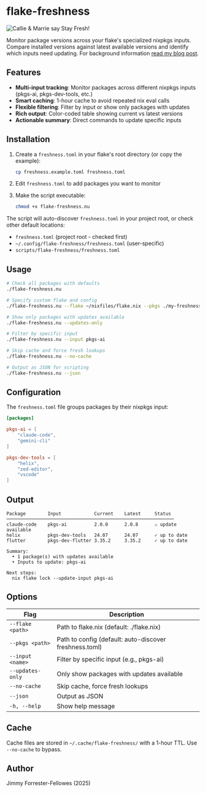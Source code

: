 # flake-freshness

![Callie & Marrie say Stay Fresh!](https://www.jimmyff.co.uk/processed_images/stay-fresh.453646a2f5f5794f.webp)

Monitor package versions across your flake's specialized nixpkgs inputs. Compare installed versions against latest available versions and identify which inputs need updating. For background information [read my blog post](https://www.jimmyff.co.uk/blog/keeping-my-nix-inputs-fresh/).

## Features

- **Multi-input tracking**: Monitor packages across different nixpkgs inputs (pkgs-ai, pkgs-dev-tools, etc.)
- **Smart caching**: 1-hour cache to avoid repeated nix eval calls
- **Flexible filtering**: Filter by input or show only packages with updates
- **Rich output**: Color-coded table showing current vs latest versions
- **Actionable summary**: Direct commands to update specific inputs

## Installation

1. Create a `freshness.toml` in your flake's root directory (or copy the example):
   ```bash
   cp freshness.example.toml freshness.toml
   ```

2. Edit `freshness.toml` to add packages you want to monitor

3. Make the script executable:
   ```bash
   chmod +x flake-freshness.nu
   ```

The script will auto-discover `freshness.toml` in your project root, or check other default locations:

- `freshness.toml` (project root - checked first)
- `~/.config/flake-freshness/freshness.toml` (user-specific)
- `scripts/flake-freshness/freshness.toml`

## Usage

```bash
# Check all packages with defaults
./flake-freshness.nu

# Specify custom flake and config
./flake-freshness.nu --flake ~/nixfiles/flake.nix --pkgs ./my-freshness.toml

# Show only packages with updates available
./flake-freshness.nu --updates-only

# Filter by specific input
./flake-freshness.nu --input pkgs-ai

# Skip cache and force fresh lookups
./flake-freshness.nu --no-cache

# Output as JSON for scripting
./flake-freshness.nu --json
```

## Configuration

The `freshness.toml` file groups packages by their nixpkgs input:

```toml
[packages]

pkgs-ai = [
    "claude-code",
    "gemini-cli"
]

pkgs-dev-tools = [
    "helix",
    "zed-editor",
    "vscode"
]
```

## Output

```
Package        Input            Current    Latest     Status
─────────────────────────────────────────────────────────────
claude-code    pkgs-ai          2.0.0      2.0.8      ⚠ update available
helix          pkgs-dev-tools   24.07      24.07      ✓ up to date
flutter        pkgs-dev-flutter 3.35.2     3.35.2     ✓ up to date

Summary:
  • 1 package(s) with updates available
  • Inputs to update: pkgs-ai

Next steps:
  nix flake lock --update-input pkgs-ai
```

## Options

| Flag             | Description                                            |
| ---------------- | ------------------------------------------------------ |
| `--flake <path>` | Path to flake.nix (default: ./flake.nix)               |
| `--pkgs <path>`  | Path to config (default: auto-discover freshness.toml) |
| `--input <name>` | Filter by specific input (e.g., pkgs-ai)               |
| `--updates-only` | Only show packages with updates available              |
| `--no-cache`     | Skip cache, force fresh lookups                        |
| `--json`         | Output as JSON                                         |
| `-h, --help`     | Show help message                                      |

## Cache

Cache files are stored in `~/.cache/flake-freshness/` with a 1-hour TTL. Use `--no-cache` to bypass.

## Author

Jimmy Forrester-Fellowes (2025)
